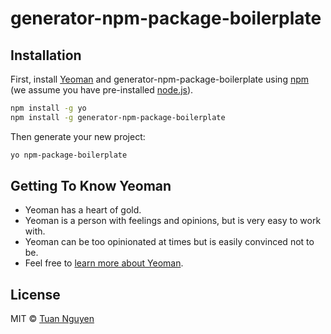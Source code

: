 # generator-npm-package-boilerplate
> 

## Installation

First, install [Yeoman](http://yeoman.io) and generator-npm-package-boilerplate using [npm](https://www.npmjs.com/) (we assume you have pre-installed [node.js](https://nodejs.org/)).

```bash
npm install -g yo
npm install -g generator-npm-package-boilerplate
```

Then generate your new project:

```bash
yo npm-package-boilerplate
```

## Getting To Know Yeoman

 * Yeoman has a heart of gold.
 * Yeoman is a person with feelings and opinions, but is very easy to work with.
 * Yeoman can be too opinionated at times but is easily convinced not to be.
 * Feel free to [learn more about Yeoman](http://yeoman.io/).

## License

MIT © [Tuan Nguyen]()


[npm-image]: https://badge.fury.io/js/generator-npm-package-boilerplate.svg
[npm-url]: https://npmjs.org/package/generator-npm-package-boilerplate
[travis-image]: https://travis-ci.com//generator-npm-package-boilerplate.svg?branch=master
[travis-url]: https://travis-ci.com//generator-npm-package-boilerplate
[daviddm-image]: https://david-dm.org//generator-npm-package-boilerplate.svg?theme=shields.io
[daviddm-url]: https://david-dm.org//generator-npm-package-boilerplate
[coveralls-image]: https://coveralls.io/repos//generator-npm-package-boilerplate/badge.svg
[coveralls-url]: https://coveralls.io/r//generator-npm-package-boilerplate
